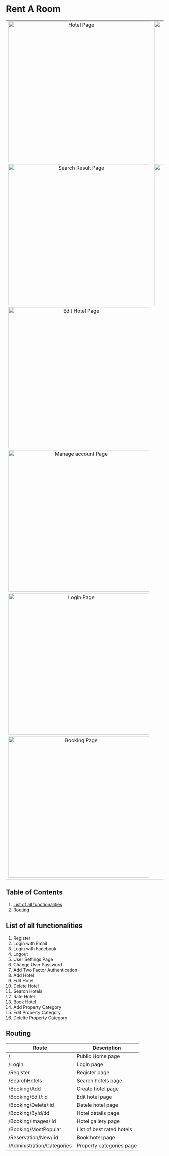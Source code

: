 # Rent A Room

<table>
  <tbody>
    <tr>
      <td align="center" valign="middle"> 
        <img width="450px" src="https://res.cloudinary.com/dzasffl7u/image/upload/v1609233044/screencapture-localhost-44319-Booking-ById-7-2020-12-29-11_08_02_bypcdf.png" alt="Hotel Page" />
      </td>
      <td align="center" valign="middle"> 
        <img width="450px" src="https://res.cloudinary.com/dzasffl7u/image/upload/v1609233044/screencapture-localhost-44319-Booking-MostPopular-2020-12-29-11_06_42_tlmiwj.png" alt="Best Hotel Page" />
      </td>
      <td align="center" valign="middle"> 
        <img width="450px" src="https://res.cloudinary.com/dzasffl7u/image/upload/v1609233043/screencapture-localhost-44319-2020-12-29-11_04_25_ohdi3x.png" alt="Home Page" />
      </td>
       <td align="center" valign="middle"> 
        <img width="450px" src="https://res.cloudinary.com/dzasffl7u/image/upload/v1609233044/screencapture-localhost-44319-Booking-Add-2020-12-29-11_06_56_maozj8.png" alt="Add Hotel Page" />
      </td>
    </tr>
    <tr>
      <td align="center" valign="middle"> 
        <img width="450px" src="https://res.cloudinary.com/dzasffl7u/image/upload/v1609233045/screencapture-localhost-44319-SearchHotels-List-2020-12-29-11_06_27_n3hk2l.png" alt="Search Result Page" />
      </td>
      <td align="center" valign="middle"> 
        <img width="450px" src="https://res.cloudinary.com/dzasffl7u/image/upload/v1609233044/screencapture-localhost-44319-SearchHotels-2020-12-29-11_05_41_eptbxr.png" alt="Search Page" />
      </td>
       <td align="center" valign="middle"> 
        <img width="450px" src="https://res.cloudinary.com/dzasffl7u/image/upload/v1609233044/screencapture-localhost-44319-Booking-Images-7-2020-12-29-11_08_41_ee0sov.png" alt="Gallery Page" />
      </td>
      <td align="center" valign="middle"> 
        <img width="450px" src="https://res.cloudinary.com/dzasffl7u/image/upload/v1609233043/screencapture-localhost-44319-Administration-Categories-2020-12-29-11_07_21_rfj56y.png" alt="Admin Page" />
      </td>
    </tr>
    <tr>
      <td align="center" valign="middle"> 
        <img width="450px" src="https://res.cloudinary.com/dzasffl7u/image/upload/v1609233043/screencapture-localhost-44319-Booking-Edit-7-2020-12-29-11_08_18_ipck2j.png" alt="Edit Hotel Page" />
      </td>
    </tr>
    <tr>
      <td align="center" valign="middle"> 
        <img width="450px" src="https://res.cloudinary.com/dzasffl7u/image/upload/v1609233044/screencapture-localhost-44319-Identity-Account-Manage-2020-12-29-11_09_33_mplsba.png" alt="Manage account Page" />
      </td>
    </tr>
    <tr>
       <td align="center" valign="middle"> 
        <img width="450px" src="https://res.cloudinary.com/dzasffl7u/image/upload/v1609233044/screencapture-localhost-44319-Identity-Account-Login-2020-12-29-11_09_53_lvs0er.png" alt="Login Page" />
      </td>
    </tr>
     <tr>
       <td align="center" valign="middle"> 
        <img width="450px" src="https://res.cloudinary.com/dzasffl7u/image/upload/v1609233044/screencapture-localhost-44319-Reservation-New-7-2020-12-29-11_08_53_wa79mt.png" alt="Booking Page" />
      </td>
    </tr>
  </tbody>
</table>


## Table of Contents
1. [List of all functionalities](https://github.com/Kerozov/Rent-A-Room#list-of-all-functionalities)
2. [Routing](https://github.com/Kerozov/Rent-A-Room#routing)

## List of all functionalities
1. Register
2. Login with Email
3. Login with Facebook
4. Logout
5. User Settings Page
6. Change User Password
7. Add Two Factor Authentication
8. Add Hotel
9. Edit Hotel
10. Delete Hotel
11. Search Hotels
12. Rate Hotel
13. Book Hotel
14. Add Property Category
15. Edit Property Category
16. Delelte Property Category


## Routing
Route | Description
------|------------|
/ | Public Home page
/Login | Login page
/Register | Register page
/SearchHotels | Search hotels page
/Booking/Add | Create hotel page
/Booking/Edit/:id | Edit hotel page
/Booking/Delete/:id | Detele hotel page
/Booking/ById/:id | Hotel details page
/Booking/Images/:id | Hotel gallery page
/Booking/MostPopular | List of best rated hotels
/Reservation/New/:id | Book hotel page
/Administration/Categories | Property categories page
